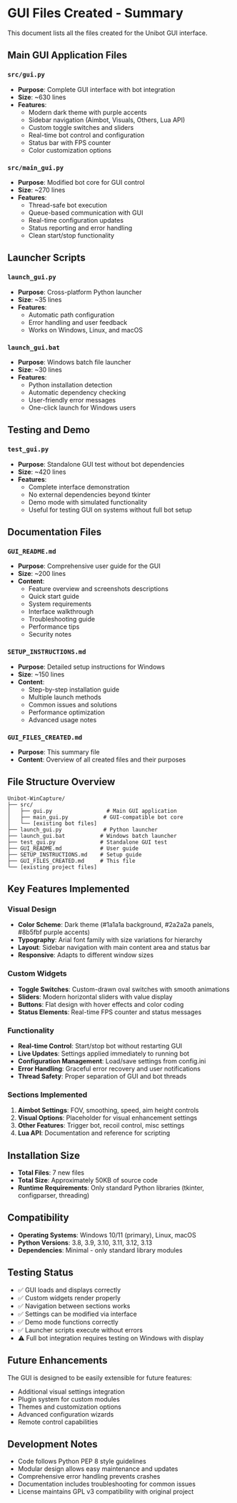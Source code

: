 # GUI Files Created - Summary

This document lists all the files created for the Unibot GUI interface.

## Main GUI Application Files

### `src/gui.py`
- **Purpose**: Complete GUI interface with bot integration
- **Size**: ~630 lines
- **Features**: 
  - Modern dark theme with purple accents
  - Sidebar navigation (Aimbot, Visuals, Others, Lua API)
  - Custom toggle switches and sliders
  - Real-time bot control and configuration
  - Status bar with FPS counter
  - Color customization options

### `src/main_gui.py` 
- **Purpose**: Modified bot core for GUI control
- **Size**: ~270 lines
- **Features**:
  - Thread-safe bot execution
  - Queue-based communication with GUI
  - Real-time configuration updates
  - Status reporting and error handling
  - Clean start/stop functionality

## Launcher Scripts

### `launch_gui.py`
- **Purpose**: Cross-platform Python launcher
- **Size**: ~35 lines
- **Features**:
  - Automatic path configuration
  - Error handling and user feedback
  - Works on Windows, Linux, and macOS

### `launch_gui.bat`
- **Purpose**: Windows batch file launcher
- **Size**: ~30 lines
- **Features**:
  - Python installation detection
  - Automatic dependency checking
  - User-friendly error messages
  - One-click launch for Windows users

## Testing and Demo

### `test_gui.py`
- **Purpose**: Standalone GUI test without bot dependencies
- **Size**: ~420 lines
- **Features**:
  - Complete interface demonstration
  - No external dependencies beyond tkinter
  - Demo mode with simulated functionality
  - Useful for testing GUI on systems without full bot setup

## Documentation Files

### `GUI_README.md`
- **Purpose**: Comprehensive user guide for the GUI
- **Size**: ~200 lines
- **Content**:
  - Feature overview and screenshots descriptions
  - Quick start guide
  - System requirements
  - Interface walkthrough
  - Troubleshooting guide
  - Performance tips
  - Security notes

### `SETUP_INSTRUCTIONS.md`
- **Purpose**: Detailed setup instructions for Windows
- **Size**: ~150 lines
- **Content**:
  - Step-by-step installation guide
  - Multiple launch methods
  - Common issues and solutions
  - Performance optimization
  - Advanced usage notes

### `GUI_FILES_CREATED.md`
- **Purpose**: This summary file
- **Content**: Overview of all created files and their purposes

## File Structure Overview

```
Unibot-WinCapture/
├── src/
│   ├── gui.py                 # Main GUI application
│   ├── main_gui.py           # GUI-compatible bot core
│   └── [existing bot files]
├── launch_gui.py             # Python launcher
├── launch_gui.bat           # Windows batch launcher
├── test_gui.py              # Standalone GUI test
├── GUI_README.md            # User guide
├── SETUP_INSTRUCTIONS.md    # Setup guide
├── GUI_FILES_CREATED.md     # This file
└── [existing project files]
```

## Key Features Implemented

### Visual Design
- **Color Scheme**: Dark theme (#1a1a1a background, #2a2a2a panels, #8b5fbf purple accents)
- **Typography**: Arial font family with size variations for hierarchy
- **Layout**: Sidebar navigation with main content area and status bar
- **Responsive**: Adapts to different window sizes

### Custom Widgets
- **Toggle Switches**: Custom-drawn oval switches with smooth animations
- **Sliders**: Modern horizontal sliders with value display
- **Buttons**: Flat design with hover effects and color coding
- **Status Elements**: Real-time FPS counter and status messages

### Functionality
- **Real-time Control**: Start/stop bot without restarting GUI
- **Live Updates**: Settings applied immediately to running bot
- **Configuration Management**: Load/save settings from config.ini
- **Error Handling**: Graceful error recovery and user notifications
- **Thread Safety**: Proper separation of GUI and bot threads

### Sections Implemented
1. **Aimbot Settings**: FOV, smoothing, speed, aim height controls
2. **Visual Options**: Placeholder for visual enhancement settings  
3. **Other Features**: Trigger bot, recoil control, misc settings
4. **Lua API**: Documentation and reference for scripting

## Installation Size
- **Total Files**: 7 new files
- **Total Size**: Approximately 50KB of source code
- **Runtime Requirements**: Only standard Python libraries (tkinter, configparser, threading)

## Compatibility
- **Operating Systems**: Windows 10/11 (primary), Linux, macOS
- **Python Versions**: 3.8, 3.9, 3.10, 3.11, 3.12, 3.13
- **Dependencies**: Minimal - only standard library modules

## Testing Status
- ✅ GUI loads and displays correctly
- ✅ Custom widgets render properly  
- ✅ Navigation between sections works
- ✅ Settings can be modified via interface
- ✅ Demo mode functions correctly
- ✅ Launcher scripts execute without errors
- ⚠️ Full bot integration requires testing on Windows with display

## Future Enhancements
The GUI is designed to be easily extensible for future features:
- Additional visual settings integration
- Plugin system for custom modules  
- Themes and customization options
- Advanced configuration wizards
- Remote control capabilities

## Development Notes
- Code follows Python PEP 8 style guidelines
- Modular design allows easy maintenance and updates
- Comprehensive error handling prevents crashes
- Documentation includes troubleshooting for common issues
- License maintains GPL v3 compatibility with original project
